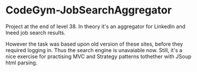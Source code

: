 # CodeGym-JobSearchAggregator
Project at the end of level 38. In theory it's an aggregator for LinkedIn and Ineed job search results.  

However the task was based upon old version of these sites, before they required logging in. Thus the search engine is unavaiable now.
Still, it's a nice exercise for practising MVC and Strategy patterns tothether with JSoup html parsing.


